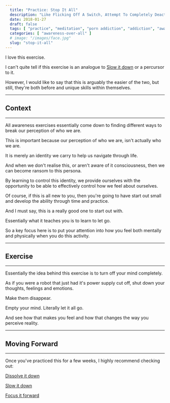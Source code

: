 ```yaml
---
  title: "Practice: Stop It All"
  description: "Like Flicking Off A Switch, Attempt To Completely Deactive Your Mind. This Is One Quick Way We Can Learn To Break Our Perception Of Reality And Dissolve Our Ego."
  date: 2018-01-27
  draft: false
  tags: [ "practice", "meditation", "porn addiction", "addiction", "awareness", "awareness exercises", "perspective", "nofap", "neverfap", "neverfap deluxe" ]
  categories: [ "awareness-over-all" ]
  # image: "/images/face.jpg"
  slug: "stop-it-all"
---
```


I love this exercise.

I can't quite tell if this exercise is an analogue to <a class="link" href="/guide/slow-it-down">Slow it down</a> or a percursor to it.

However, I would like to say that this is arguably the easier of the two, but still, they're both before and unique skills within themselves.

<hr />

## Context

<hr />

All awareness exercises essentially come down to finding different ways to break our perception of who we are.

This is important because our perception of who we are, isn't actually who we are.

It is merely an identity we carry to help us navigate through life.

And when we don't realise this, or aren't aware of it consciousness, then we can become ransom to this persona.

By learning to control this identity, we provide ourselves with the opportunity to be able to effectively control how we feel about ourselves.

Of course, if this is all new to you, then you're going to have start out small and develop the ability through time and practice.

And I must say, this is a really good one to start out with.

Essentially what it teaches you is to learn to let go.

So a key focus here is to put your attention into how you feel both mentally and physically when you do this activity. 

<hr />

## Exercise

<hr />

Essentially the idea behind this exercise is to turn off your mind completely. 

As if you were a robot that just had it's power supply cut off, shut down your thoughts, feelings and emotions. 

Make them disappear.

Empty your mind. Literally let it all go.

And see how that makes you feel and how that changes the way you perceive reality. 

<hr />

## Moving Forward

<hr />

Once you've practiced this for a few weeks, I highly recommend checking out: 

<a class="link" href="/guide/dissolve-it-down">Dissolve it down</a>

<a class="link" href="/guide/slow-it-down">Slow it down</a>

<a class="link" href="/guide/focus-it-forward">Focus it forward</a>

<!-- 
## Additional Resources  -->

<!-- maybe link to other  -->

